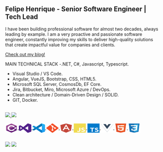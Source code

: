 ## Felipe Henrique - Senior Software Engineer | Tech Lead

I have been building professional software for almost two decades, always leading by example. I am a very proactive and passionate software engineer, constantly improving my skills to deliver high-quality solutions that create impactful value for companies and clients.

<a href="https://falberthen.github.io/" target="_blank"/>Check out my blog!</a>

MAIN TECHNICAL STACK
-.NET, C#, Javascript, Typescript. 
-  Visual Studio / VS Code.
-  Angular, VueJS, Bootstrap, CSS, HTML5. 
-  Microsoft SQL Server, CosmosDb, EF Core.
-  Jira, Bitbucket, Miro, Microsoft Azure / DevOps.
-  Clean architecture / Domain-Driven Design / SOLID.
-  GIT, Docker.

<br>
 <div>
  <a href="https://github.com/falberthen">
  <img height="180em" src="https://github-readme-stats.vercel.app/api?username=falberthen&show_icons=true&theme=dark&include_all_commits=true&count_private=true"/>
  <img height="180em" src="https://github-readme-stats.vercel.app/api/top-langs/?username=falberthen&layout=compact&langs_count=7&theme=dark"/>
</div>
<div style="display: inline_block"><br>
  <img align="center" alt="Falberthen-Csharp" height="30" width="40" src="https://raw.githubusercontent.com/devicons/devicon/master/icons/csharp/csharp-original.svg">
  <img align="center" alt="Falberthen-VS" height="30" width="40" src="https://raw.githubusercontent.com/devicons/devicon/master/icons/visualstudio/visualstudio-plain.svg">
  <img align="center" alt="Falberthen-VSCode" height="30" width="40" src="https://raw.githubusercontent.com/devicons/devicon/master/icons/vscode/vscode-original.svg">
  <img align="center" alt="Falberthen-Git" height="30" width="40" src="https://raw.githubusercontent.com/devicons/devicon/master/icons/git/git-plain.svg">
  <img align="center" alt="Falberthen-Angular" height="30" width="40" src="https://raw.githubusercontent.com/devicons/devicon/master/icons/angularjs/angularjs-plain.svg">
  <img align="center" alt="Falberthen-Js" height="30" width="40" src="https://raw.githubusercontent.com/devicons/devicon/master/icons/javascript/javascript-plain.svg">
  <img align="center" alt="Falberthen-Ts" height="30" width="40" src="https://raw.githubusercontent.com/devicons/devicon/master/icons/typescript/typescript-plain.svg">
  <img align="center" alt="Falberthen-Vue" height="30" width="40" src="https://raw.githubusercontent.com/devicons/devicon/master/icons/vuejs/vuejs-plain.svg">
  <img align="center" alt="Falberthen-HTML" height="30" width="40" src="https://raw.githubusercontent.com/devicons/devicon/master/icons/html5/html5-original.svg">
  <img align="center" alt="Falberthen-CSS" height="30" width="40" src="https://raw.githubusercontent.com/devicons/devicon/master/icons/css3/css3-original.svg">
</div>
  
  ##
 
<div> 
  <a href = "mailto:fealberto@gmail.com"><img src="https://img.shields.io/badge/-Gmail-%23333?style=for-the-badge&logo=gmail&logoColor=white" target="_blank"></a>
  <a href="https://www.linkedin.com/in/felipe-alberto-hl/" target="_blank"><img src="https://img.shields.io/badge/-LinkedIn-%230077B5?style=for-the-badge&logo=linkedin&logoColor=white" target="_blank"></a> 
  
</div>
